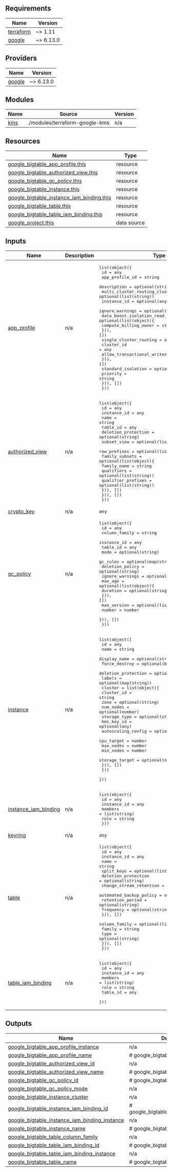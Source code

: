 ## Requirements

| Name | Version |
|------|---------|
| <a name="requirement_terraform"></a> [terraform](#requirement\_terraform) | ~> 1.11 |
| <a name="requirement_google"></a> [google](#requirement\_google) | ~> 6.13.0 |

## Providers

| Name | Version |
|------|---------|
| <a name="provider_google"></a> [google](#provider\_google) | ~> 6.13.0 |

## Modules

| Name | Source | Version |
|------|--------|---------|
| <a name="module_kms"></a> [kms](#module\_kms) | ./modules/terraform-google-kms | n/a |

## Resources

| Name | Type |
|------|------|
| [google_bigtable_app_profile.this](https://registry.terraform.io/providers/hashicorp/google/latest/docs/resources/bigtable_app_profile) | resource |
| [google_bigtable_authorized_view.this](https://registry.terraform.io/providers/hashicorp/google/latest/docs/resources/bigtable_authorized_view) | resource |
| [google_bigtable_gc_policy.this](https://registry.terraform.io/providers/hashicorp/google/latest/docs/resources/bigtable_gc_policy) | resource |
| [google_bigtable_instance.this](https://registry.terraform.io/providers/hashicorp/google/latest/docs/resources/bigtable_instance) | resource |
| [google_bigtable_instance_iam_binding.this](https://registry.terraform.io/providers/hashicorp/google/latest/docs/resources/bigtable_instance_iam_binding) | resource |
| [google_bigtable_table.this](https://registry.terraform.io/providers/hashicorp/google/latest/docs/resources/bigtable_table) | resource |
| [google_bigtable_table_iam_binding.this](https://registry.terraform.io/providers/hashicorp/google/latest/docs/resources/bigtable_table_iam_binding) | resource |
| [google_project.this](https://registry.terraform.io/providers/hashicorp/google/latest/docs/data-sources/project) | data source |

## Inputs

| Name | Description | Type | Default | Required |
|------|-------------|------|---------|:--------:|
| <a name="input_app_profile"></a> [app\_profile](#input\_app\_profile) | n/a | <pre>list(object({<br/>    id                                = any<br/>    app_profile_id                    = string<br/>    description                       = optional(string)<br/>    multi_cluster_routing_cluster_ids = optional(list(string))<br/>    instance_id                       = optional(any)<br/>    ignore_warnings                   = optional(bool)<br/>    data_boost_isolation_read_only = optional(list(object({<br/>      compute_billing_owner = string<br/>    })), [])<br/>    single_cluster_routing = optional(list(object({<br/>      cluster_id                 = any<br/>      allow_transactional_writes = optional(bool)<br/>    })), [])<br/>    standard_isolation = optional(list(object({<br/>      priority = string<br/>    })), [])<br/>  }))</pre> | `[]` | no |
| <a name="input_authorized_view"></a> [authorized\_view](#input\_authorized\_view) | n/a | <pre>list(object({<br/>    id                  = any<br/>    instance_id         = any<br/>    name                = string<br/>    table_id            = any<br/>    deletion_protection = optional(string)<br/>    subset_view = optional(list(object({<br/>      row_prefixes = optional(list(string))<br/>      family_subsets = optional(list(object({<br/>        family_name        = string<br/>        qualifiers         = optional(list(string))<br/>        qualifier_prefixes = optional(list(string))<br/>      })), [])<br/>    })), [])<br/>  }))</pre> | `[]` | no |
| <a name="input_crypto_key"></a> [crypto\_key](#input\_crypto\_key) | n/a | `any` | `[]` | no |
| <a name="input_gc_policy"></a> [gc\_policy](#input\_gc\_policy) | n/a | <pre>list(object({<br/>    id              = any<br/>    column_family   = string<br/>    instance_id     = any<br/>    table_id        = any<br/>    mode            = optional(string)<br/>    gc_rules        = optional(map(string))<br/>    deletion_policy = optional(string)<br/>    ignore_warnings = optional(bool)<br/>    max_age = optional(list(object({<br/>      duration = optional(string)<br/>    })), [])<br/>    max_version = optional(list(object({<br/>      number = number<br/>    })), [])<br/>  }))</pre> | `[]` | no |
| <a name="input_instance"></a> [instance](#input\_instance) | n/a | <pre>list(object({<br/>    id                  = any<br/>    name                = string<br/>    display_name        = optional(string)<br/>    force_destroy       = optional(bool)<br/>    deletion_protection = optional(bool)<br/>    labels              = optional(map(string))<br/>    cluster = list(object({<br/>      cluster_id   = string<br/>      zone         = optional(string)<br/>      num_nodes    = optional(number)<br/>      storage_type = optional(string)<br/>      kms_key_id   = optional(any)<br/>      autoscaling_config = optional(list(object({<br/>        cpu_target     = number<br/>        max_nodes      = number<br/>        min_nodes      = number<br/>        storage_target = optional(number)<br/>      })), [])<br/>    }))<br/>  }))</pre> | `[]` | no |
| <a name="input_instance_iam_binding"></a> [instance\_iam\_binding](#input\_instance\_iam\_binding) | n/a | <pre>list(object({<br/>    id          = any<br/>    instance_id = any<br/>    members     = list(string)<br/>    role        = string<br/>  }))</pre> | `[]` | no |
| <a name="input_keyring"></a> [keyring](#input\_keyring) | n/a | `any` | `[]` | no |
| <a name="input_table"></a> [table](#input\_table) | n/a | <pre>list(object({<br/>    id                      = any<br/>    instance_id             = any<br/>    name                    = string<br/>    split_keys              = optional(list(string))<br/>    deletion_protection     = optional(string)<br/>    change_stream_retention = optional(string)<br/>    automated_backup_policy = optional(list(object({<br/>      retention_period = optional(string)<br/>      frequency        = optional(string)<br/>    })), [])<br/>    column_family = optional(list(object({<br/>      family = string<br/>      type   = optional(string)<br/>    })), [])<br/>  }))</pre> | `[]` | no |
| <a name="input_table_iam_binding"></a> [table\_iam\_binding](#input\_table\_iam\_binding) | n/a | <pre>list(object({<br/>    id          = any<br/>    instance_id = any<br/>    members     = list(string)<br/>    role        = string<br/>    table_id    = any<br/>  }))</pre> | `[]` | no |

## Outputs

| Name | Description |
|------|-------------|
| <a name="output_google_bigtable_app_profile_instance"></a> [google\_bigtable\_app\_profile\_instance](#output\_google\_bigtable\_app\_profile\_instance) | n/a |
| <a name="output_google_bigtable_app_profile_name"></a> [google\_bigtable\_app\_profile\_name](#output\_google\_bigtable\_app\_profile\_name) | # google\_bigtable\_app\_profile |
| <a name="output_google_bigtable_authorized_view_id"></a> [google\_bigtable\_authorized\_view\_id](#output\_google\_bigtable\_authorized\_view\_id) | n/a |
| <a name="output_google_bigtable_authorized_view_name"></a> [google\_bigtable\_authorized\_view\_name](#output\_google\_bigtable\_authorized\_view\_name) | # google\_bigtable\_authorized\_view |
| <a name="output_google_bigtable_gc_policy_id"></a> [google\_bigtable\_gc\_policy\_id](#output\_google\_bigtable\_gc\_policy\_id) | # google\_bigtable\_gc\_policy |
| <a name="output_google_bigtable_gc_policy_mode"></a> [google\_bigtable\_gc\_policy\_mode](#output\_google\_bigtable\_gc\_policy\_mode) | n/a |
| <a name="output_google_bigtable_instance_cluster"></a> [google\_bigtable\_instance\_cluster](#output\_google\_bigtable\_instance\_cluster) | n/a |
| <a name="output_google_bigtable_instance_iam_binding_id"></a> [google\_bigtable\_instance\_iam\_binding\_id](#output\_google\_bigtable\_instance\_iam\_binding\_id) | # google\_bigtable\_instance\_iam\_binding |
| <a name="output_google_bigtable_instance_iam_binding_instance"></a> [google\_bigtable\_instance\_iam\_binding\_instance](#output\_google\_bigtable\_instance\_iam\_binding\_instance) | n/a |
| <a name="output_google_bigtable_instance_name"></a> [google\_bigtable\_instance\_name](#output\_google\_bigtable\_instance\_name) | # google\_bigtable\_instance |
| <a name="output_google_bigtable_table_column_family"></a> [google\_bigtable\_table\_column\_family](#output\_google\_bigtable\_table\_column\_family) | n/a |
| <a name="output_google_bigtable_table_iam_binding_id"></a> [google\_bigtable\_table\_iam\_binding\_id](#output\_google\_bigtable\_table\_iam\_binding\_id) | # google\_bigtable\_table\_iam\_binding |
| <a name="output_google_bigtable_table_iam_binding_instance"></a> [google\_bigtable\_table\_iam\_binding\_instance](#output\_google\_bigtable\_table\_iam\_binding\_instance) | n/a |
| <a name="output_google_bigtable_table_name"></a> [google\_bigtable\_table\_name](#output\_google\_bigtable\_table\_name) | # google\_bigtable\_table |
